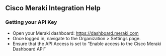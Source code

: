 ## Cisco Meraki Integration Help

### Getting your API Key

- Open your Meraki dashboard: https://dashboard.meraki.com
- Once logged in, navigate to the Organization > Settings page.
- Ensure that the API Access is set to “Enable access to the Cisco Meraki Dashboard API”

